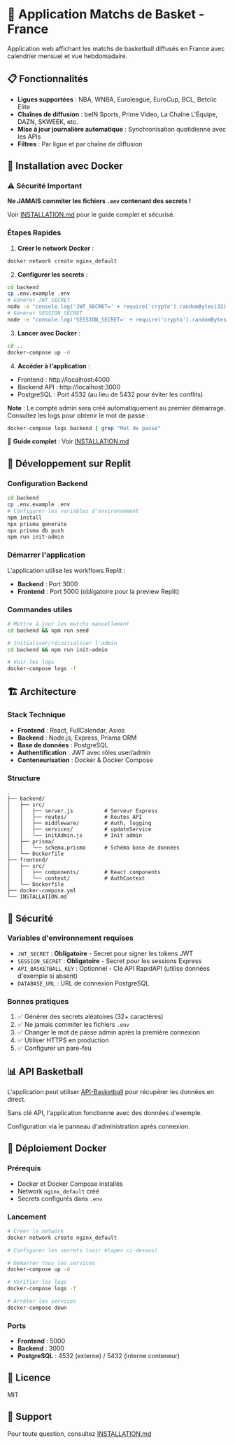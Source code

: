 # 🏀 Application Matchs de Basket - France

Application web affichant les matchs de basketball diffusés en France avec calendrier mensuel et vue hebdomadaire.

## 📋 Fonctionnalités

- **Ligues supportées** : NBA, WNBA, Euroleague, EuroCup, BCL, Betclic Elite
- **Chaînes de diffusion** : beIN Sports, Prime Video, La Chaîne L'Équipe, DAZN, SKWEEK, etc.
- **Mise à jour journalière automatique** : Synchronisation quotidienne avec les APIs
- **Filtres** : Par ligue et par chaîne de diffusion

## 🚀 Installation avec Docker

### ⚠️ Sécurité Important

**Ne JAMAIS commiter les fichiers `.env` contenant des secrets !** 

Voir [INSTALLATION.md](INSTALLATION.md) pour le guide complet et sécurisé.

### Étapes Rapides

1. **Créer le network Docker** :
```bash
docker network create nginx_default
```

2. **Configurer les secrets** :
```bash
cd backend
cp .env.example .env
# Générer JWT_SECRET
node -e "console.log('JWT_SECRET=' + require('crypto').randomBytes(32).toString('hex'))" >> .env
# Générer SESSION_SECRET  
node -e "console.log('SESSION_SECRET=' + require('crypto').randomBytes(32).toString('hex'))" >> .env
```

3. **Lancer avec Docker** :
```bash
cd ..
docker-compose up -d
```

4. **Accéder à l'application** :
- Frontend : http://localhost:4000
- Backend API : http://localhost:3000
- PostgreSQL : Port 4532 (au lieu de 5432 pour éviter les conflits)

**Note** : Le compte admin sera créé automatiquement au premier démarrage. Consultez les logs pour obtenir le mot de passe :

```bash
docker-compose logs backend | grep "Mot de passe"
```

📖 **Guide complet** : Voir [INSTALLATION.md](INSTALLATION.md)

## 🔧 Développement sur Replit

### Configuration Backend

```bash
cd backend
cp .env.example .env
# Configurer les variables d'environnement
npm install
npx prisma generate
npx prisma db push
npm run init-admin
```

### Démarrer l'application

L'application utilise les workflows Replit :
- **Backend** : Port 3000
- **Frontend** : Port 5000 (obligatoire pour la preview Replit)

### Commandes utiles

```bash
# Mettre à jour les matchs manuellement
cd backend && npm run seed

# Initialiser/réinitialiser l'admin
cd backend && npm run init-admin

# Voir les logs
docker-compose logs -f
```

## 🏗️ Architecture

### Stack Technique

- **Frontend** : React, FullCalendar, Axios
- **Backend** : Node.js, Express, Prisma ORM
- **Base de données** : PostgreSQL
- **Authentification** : JWT avec rôles user/admin
- **Conteneurisation** : Docker & Docker Compose

### Structure

```
.
├── backend/
│   ├── src/
│   │   ├── server.js          # Serveur Express
│   │   ├── routes/            # Routes API
│   │   ├── middleware/        # Auth, logging
│   │   ├── services/          # updateService
│   │   └── initAdmin.js       # Init admin
│   ├── prisma/
│   │   └── schema.prisma      # Schéma base de données
│   └── Dockerfile
├── frontend/
│   ├── src/
│   │   ├── components/        # React components
│   │   └── context/           # AuthContext
│   └── Dockerfile
├── docker-compose.yml
└── INSTALLATION.md

```

## 🔐 Sécurité

### Variables d'environnement requises

- `JWT_SECRET` : **Obligatoire** - Secret pour signer les tokens JWT
- `SESSION_SECRET` : **Obligatoire** - Secret pour les sessions Express
- `API_BASKETBALL_KEY` : Optionnel - Clé API RapidAPI (utilise données d'exemple si absent)
- `DATABASE_URL` : URL de connexion PostgreSQL

### Bonnes pratiques

1. ✅ Générer des secrets aléatoires (32+ caractères)
2. ✅ Ne jamais commiter les fichiers `.env`
3. ✅ Changer le mot de passe admin après la première connexion
4. ✅ Utiliser HTTPS en production
5. ✅ Configurer un pare-feu

## 📊 API Basketball

L'application peut utiliser [API-Basketball](https://rapidapi.com/api-sports/api/api-basketball) pour récupérer les données en direct.

Sans clé API, l'application fonctionne avec des données d'exemple.

Configuration via le panneau d'administration après connexion.

## 🐳 Déploiement Docker

### Prérequis

- Docker et Docker Compose installés
- Network `nginx_default` créé
- Secrets configurés dans `.env`

### Lancement

```bash
# Créer le network
docker network create nginx_default

# Configurer les secrets (voir étapes ci-dessus)

# Démarrer tous les services
docker-compose up -d

# Vérifier les logs
docker-compose logs -f

# Arrêter les services
docker-compose down
```

### Ports

- **Frontend** : 5000
- **Backend** : 3000
- **PostgreSQL** : 4532 (externe) / 5432 (interne conteneur)

## 📝 Licence

MIT

## 🤝 Support

Pour toute question, consultez [INSTALLATION.md](INSTALLATION.md)
